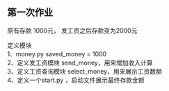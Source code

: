 ## 第一次作业
原有存款 1000元， 发工资之后存款变为2000元

定义模块\
1、money.py saved_money = 1000\
2、定义发工资模块 send_money，用来增加收入计算\
3、定义工资查询模块 select_money，用来展示工资数额\
4、定义一个start.py ，启动文件展示最终存款金额